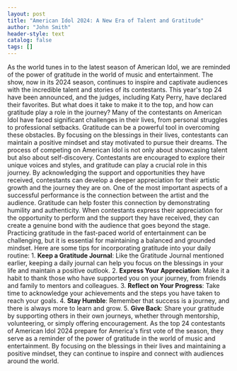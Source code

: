 ```yaml
---
layout: post
title: "American Idol 2024: A New Era of Talent and Gratitude"
author: "John Smith"
header-style: text
catalog: false
tags: []
---
```


As the world tunes in to the latest season of American Idol, we are reminded of the power of gratitude in the world of music and entertainment. The show, now in its 2024 season, continues to inspire and captivate audiences with the incredible talent and stories of its contestants. This year's top 24 have been announced, and the judges, including Katy Perry, have declared their favorites. But what does it take to make it to the top, and how can gratitude play a role in the journey? Many of the contestants on American Idol have faced significant challenges in their lives, from personal struggles to professional setbacks. Gratitude can be a powerful tool in overcoming these obstacles. By focusing on the blessings in their lives, contestants can maintain a positive mindset and stay motivated to pursue their dreams. The process of competing on American Idol is not only about showcasing talent but also about self-discovery. Contestants are encouraged to explore their unique voices and styles, and gratitude can play a crucial role in this journey. By acknowledging the support and opportunities they have received, contestants can develop a deeper appreciation for their artistic growth and the journey they are on. One of the most important aspects of a successful performance is the connection between the artist and the audience. Gratitude can help foster this connection by demonstrating humility and authenticity. When contestants express their appreciation for the opportunity to perform and the support they have received, they can create a genuine bond with the audience that goes beyond the stage. Practicing gratitude in the fast-paced world of entertainment can be challenging, but it is essential for maintaining a balanced and grounded mindset. Here are some tips for incorporating gratitude into your daily routine: 1. **Keep a Gratitude Journal**: Like the Gratitude Journal mentioned earlier, keeping a daily journal can help you focus on the blessings in your life and maintain a positive outlook. 2. **Express Your Appreciation**: Make it a habit to thank those who have supported you on your journey, from friends and family to mentors and colleagues. 3. **Reflect on Your Progress**: Take time to acknowledge your achievements and the steps you have taken to reach your goals. 4. **Stay Humble**: Remember that success is a journey, and there is always more to learn and grow. 5. **Give Back**: Share your gratitude by supporting others in their own journeys, whether through mentorship, volunteering, or simply offering encouragement. As the top 24 contestants of American Idol 2024 prepare for America's first vote of the season, they serve as a reminder of the power of gratitude in the world of music and entertainment. By focusing on the blessings in their lives and maintaining a positive mindset, they can continue to inspire and connect with audiences around the world.